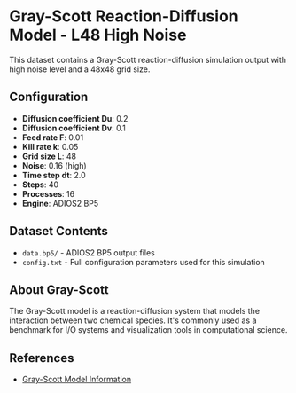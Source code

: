 # Gray-Scott Reaction-Diffusion Model - L48 High Noise

This dataset contains a Gray-Scott reaction-diffusion simulation output with high noise level and a 48x48 grid size.

## Configuration

- **Diffusion coefficient Du**: 0.2
- **Diffusion coefficient Dv**: 0.1
- **Feed rate F**: 0.01
- **Kill rate k**: 0.05
- **Grid size L**: 48
- **Noise**: 0.16 (high)
- **Time step dt**: 2.0
- **Steps**: 40
- **Processes**: 16
- **Engine**: ADIOS2 BP5

## Dataset Contents

- `data.bp5/` - ADIOS2 BP5 output files
- `config.txt` - Full configuration parameters used for this simulation

## About Gray-Scott

The Gray-Scott model is a reaction-diffusion system that models the interaction between two chemical species. It's commonly used as a benchmark for I/O systems and visualization tools in computational science.

## References

- [Gray-Scott Model Information](https://groups.csail.mit.edu/mac/projects/amorphous/GrayScott/)
